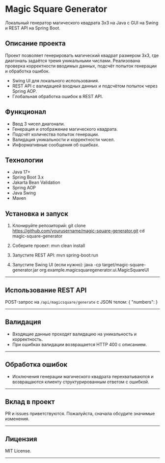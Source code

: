 # Magic Square Generator
Локальный генератор магического квадрата 3x3 на Java с GUI на Swing и REST API на Spring Boot.

## Описание проекта
Проект позволяет генерировать магический квадрат размером 3x3, где диагональ задаётся тремя уникальными числами. Реализована проверка корректности вводимых данных, подсчёт попыток генерации и обработка ошибок.

- Swing UI для локального использования.  
- REST API с валидацией входных данных и подсчётом попыток через Spring AOP.  
- Глобальная обработка ошибок в REST API.

## Функционал
- Ввод 3 чисел диагонали.  
- Генерация и отображение магического квадрата.  
- Подсчёт количества попыток генерации.  
- Валидация уникальности и корректности чисел.  
- Информативные сообщения об ошибках.

## Технологии
- Java 17+  
- Spring Boot 3.x  
- Jakarta Bean Validation  
- Spring AOP  
- Java Swing  
- Maven

## Установка и запуск
1. Клонируйте репозиторий:
git clone https://github.com/yourusername/magic-square-generator.git
cd magic-square-generator

2. Соберите проект:
mvn clean install

3. Запустите REST API:
mvn spring-boot:run


4. Запустите Swing UI (если нужно):
java -cp target/magic-square-generator.jar org.example.magicsquaregenerator.ui.MagicSquareUI

---

## Использование REST API

POST-запрос на `/api/magicsquare/generate` с JSON телом:
{
"numbers":
}

---

## Валидация

- Входящие данные проходят валидацию на уникальность и корректность.
- При ошибках валидации возвращается HTTP 400 с описанием.

---

## Обработка ошибок

- Исключения генерации магического квадрата перехватываются и возвращаются клиенту структурированным ответом с ошибкой.

---

## Вклад в проект

PR и issues приветствуются. Пожалуйста, сначала обсудите значимые изменения.

---

## Лицензия

MIT License.

---
